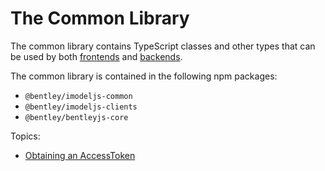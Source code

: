 # The Common Library

The common library contains TypeScript classes and other types that can be used by both [frontends](..\Glossary.md#frontend) and [backends](..\Glossary.md#backend).

The common library is contained in the following npm packages:
* `@bentley/imodeljs-common`
* `@bentley/imodeljs-clients`
* `@bentley/bentleyjs-core`

Topics:
* [Obtaining an AccessToken](./AccessToken.md)